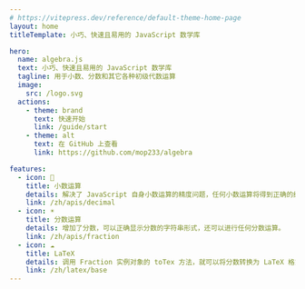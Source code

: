 ```yaml
---
# https://vitepress.dev/reference/default-theme-home-page
layout: home
titleTemplate: 小巧、快速且易用的 JavaScript 数学库

hero:
  name: algebra.js
  text: 小巧、快速且易用的 JavaScript 数学库
  tagline: 用于小数、分数和其它各种初级代数运算
  image:
    src: /logo.svg
  actions:
    - theme: brand
      text: 快速开始
      link: /guide/start
    - theme: alt
      text: 在 GitHub 上查看
      link: https://github.com/mop233/algebra

features:
  - icon: 🌈
    title: 小数运算
    details: 解决了 JavaScript 自身小数运算的精度问题，任何小数运算将得到正确的结果。
    link: /zh/apis/decimal
  - icon: ☀️
    title: 分数运算
    details: 增加了分数，可以正确显示分数的字符串形式，还可以进行任何分数运算。
    link: /zh/apis/fraction
  - icon: ☁️
    title: LaTeX
    details: 调用 Fraction 实例对象的 toTex 方法，就可以将分数转换为 LaTeX 格式。
    link: /zh/latex/base
---
```


<style>
:root {
  --vp-home-hero-name-color: transparent;
  --vp-home-hero-name-background: -webkit-linear-gradient(-45deg, #FFEB3B 5%, #4caf50);

  --vp-home-hero-image-background-image: linear-gradient(-45deg, #FFEB3B 15%, #4caf50 55%);
  --vp-home-hero-image-filter: blur(40px);
}

@media (min-width: 640px) {
  :root {
    --vp-home-hero-image-filter: blur(56px);
  }
}

@media (min-width: 960px) {
  :root {
    --vp-home-hero-image-filter: blur(72px);
  }
}
</style>

